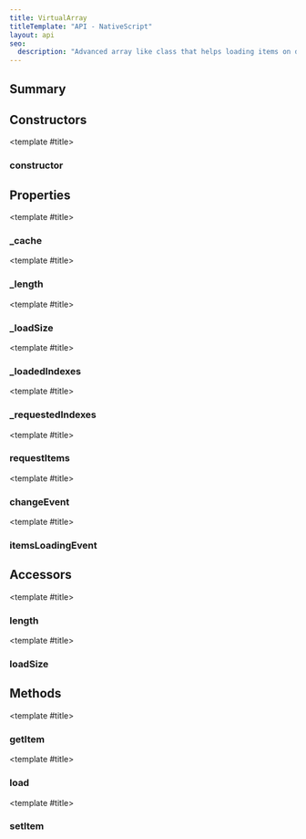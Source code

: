 ```yaml
---
title: VirtualArray
titleTemplate: "API - NativeScript"
layout: api
seo:
  description: "Advanced array like class that helps loading items on demand."
---
```


<!-- This page is auto generated, do not edit manually. -->
<!-- Run "yarn generate:api-docs" to regenerate -->

<script setup lang="ts">
  import { provide } from "vue";
  import API_DATA from "./VirtualArray.data.json";
  
  provide('API_DATA', API_DATA);
</script>

<APIRefHierarchy v-once />

<APIRefComment commentBase64="eyJibG9ja1RhZ3MiOltdLCJtb2RpZmllclRhZ3MiOnt9LCJzdW1tYXJ5IjpbeyJraW5kIjoidGV4dCIsInRleHQiOiJBZHZhbmNlZCBhcnJheSBsaWtlIGNsYXNzIHRoYXQgaGVscHMgbG9hZGluZyBpdGVtcyBvbiBkZW1hbmQuIn1dfQ==" v-once />

## <Heading ignore>Summary</Heading>

<APIRefSummary v-once />

## Constructors

<div class="">

<APIRef for="1812" v-once>

<template #title>

### constructor

</template>

</APIRef>

</div>

## Properties

<div class="isPrivate">

<APIRef for="1819" v-once>

<template #title>

### _cache

</template>

</APIRef>

</div>

<div class="isPrivate">

<APIRef for="1818" v-once>

<template #title>

### _length

</template>

</APIRef>

</div>

<div class="isPrivate">

<APIRef for="1824" v-once>

<template #title>

### _loadSize

</template>

</APIRef>

</div>

<div class="isPrivate">

<APIRef for="1817" v-once>

<template #title>

### _loadedIndexes

</template>

</APIRef>

</div>

<div class="isPrivate">

<APIRef for="1816" v-once>

<template #title>

### _requestedIndexes

</template>

</APIRef>

</div>

<div class="isPrivate">

<APIRef for="1840" v-once>

<template #title>

### requestItems

</template>

</APIRef>

</div>

<div class="isStatic">

<APIRef for="1784" v-once>

<template #title>

### changeEvent

</template>

</APIRef>

</div>

<div class="isStatic">

<APIRef for="1785" v-once>

<template #title>

### itemsLoadingEvent

</template>

</APIRef>

</div>

## Accessors

<div class="">

<APIRef for="1820" v-once>

<template #title>

### length

</template>

</APIRef>

</div>

<div class="">

<APIRef for="1825" v-once>

<template #title>

### loadSize

</template>

</APIRef>

</div>

## Methods

<div class="">

<APIRef for="1829" v-once>

<template #title>

### getItem

</template>

</APIRef>

</div>

<div class="">

<APIRef for="1836" v-once>

<template #title>

### load

</template>

</APIRef>

</div>

<div class="">

<APIRef for="1832" v-once>

<template #title>

### setItem

</template>

</APIRef>

</div>
